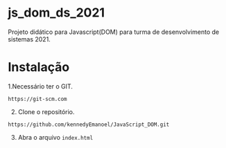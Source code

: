 # js_dom_ds_2021
Projeto didático para Javascript(DOM) para turma de desenvolvimento de sistemas 2021.

# Instalação

1.Necessário ter o GIT.

``https://git-scm.com``

2. Clone o repositório.

``https://github.com/kennedyEmanoel/JavaScript_DOM.git``

3. Abra o arquivo `index.html`
